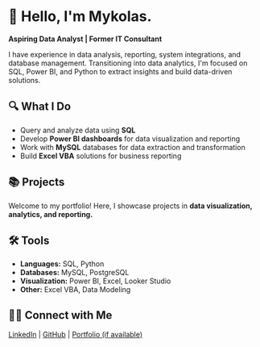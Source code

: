 <h1>👋 Hello, I'm Mykolas.</h1>

<p><strong>Aspiring Data Analyst | Former IT Consultant</strong></p>

<p>
I have experience in data analysis, reporting, system integrations, and database management. 
Transitioning into data analytics, I'm focused on SQL, Power BI, and Python to extract insights 
and build data-driven solutions.
</p>

<h2>🔍 What I Do</h2>
<ul>
  <li>Query and analyze data using <strong>SQL</strong></li>
  <li>Develop <strong>Power BI dashboards</strong> for data visualization and reporting</li>
  <li>Work with <strong>MySQL</strong> databases for data extraction and transformation</li>
  <li>Build <strong>Excel VBA</strong> solutions for business reporting</li>
</ul>

<h2>📚 Projects</h2>
<p>Welcome to my portfolio! Here, I showcase projects in <strong>data visualization, analytics, and reporting.</strong></p>

<h2>🛠️ Tools</h2>
<ul>
  <li><strong>Languages:</strong> SQL, Python</li>
  <li><strong>Databases:</strong> MySQL, PostgreSQL</li>
  <li><strong>Visualization:</strong> Power BI, Excel, Looker Studio</li>
  <li><strong>Other:</strong> Excel VBA, Data Modeling</li>
</ul>

<h2>👋🏻 Connect with Me</h2>
<p>
  <a href="#">LinkedIn</a> | <a href="#">GitHub</a> | <a href="#">Portfolio (if available)</a>
</p>
